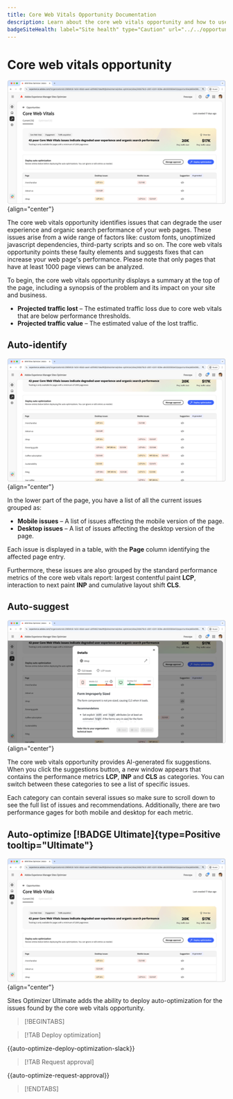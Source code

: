 ```yaml
---
title: Core Web Vitals Opportunity Documentation
description: Learn about the core web vitals opportunity and how to use it to improve traffic acquisition.
badgeSiteHealth: label="Site health" type="Caution" url="../../opportunity-types/site-health.md" tooltip="Site health"
---
```


# Core web vitals opportunity

![core web vitals opportunity](./assets/core-web-vitals/hero.png){align="center"}

The core web vitals opportunity identifies issues that can degrade the user experience and organic search performance of your web pages. These issues arise from a wide range of factors like: custom fonts, unoptimized javascript dependencies, third-party scripts and so on. The core web vitals opportunity points these faulty elements and suggests fixes that can increase your web page's performance. Please note that only pages that have at least 1000 page views can be analyzed.

To begin, the core web vitals opportunity displays a summary at the top of the page, including a synopsis of the problem and its impact on your site and business.

* **Projected traffic lost** – The estimated traffic loss due to core web vitals that are below performance thresholds.
* **Projected traffic value** – The estimated value of the lost traffic.

## Auto-identify

![Auto-identify core web vitals](./assets/core-web-vitals/auto-identify.png){align="center"}

In the lower part of the page, you have a list of all the current issues grouped as:

* **Mobile issues** – A list of issues affecting the mobile version of the page.
* **Desktop issues** – A list of issues affecting the desktop version of the page.

Each issue is displayed in a table, with the **Page** column identifying the affected page entry.

Furthermore, these issues are also grouped by the standard performance metrics of the core web vitals report: largest contentful paint **LCP**, interaction to next paint **INP** and cumulative layout shift **CLS**.

## Auto-suggest

![Auto-suggest core web vitals opportunity](./assets/core-web-vitals/auto-suggest.png){align="center"}

The core web vitals opportunity provides AI-generated fix suggestions. When you click the suggestions button, a new window appears that contains the performance metrics **LCP**, **INP** and **CLS** as categories. You can switch between these categories to see a list of specific issues.

Each category can contain several issues so make sure to scroll down to see the full list of issues and recommendations.  Additionally, there are two performance gages for both mobile and desktop for each metric.

## Auto-optimize [!BADGE Ultimate]{type=Positive tooltip="Ultimate"}


![Auto-optimize core web vitals opportunity](./assets/core-web-vitals/auto-optimize.png){align="center"}

Sites Optimizer Ultimate adds the ability to deploy auto-optimization for the issues found by the core web vitals opportunity. <!--- TBD-need more in-depth and opportunity specific information here. What does the auto-optimization do?-->

>[!BEGINTABS]

>[!TAB Deploy optimization]

{{auto-optimize-deploy-optimization-slack}}

>[!TAB Request approval]

{{auto-optimize-request-approval}}

>[!ENDTABS]

